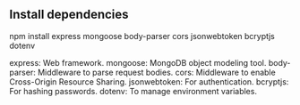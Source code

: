 ## Install dependencies

npm install express mongoose body-parser cors jsonwebtoken bcryptjs dotenv

express: Web framework.
mongoose: MongoDB object modeling tool.
body-parser: Middleware to parse request bodies.
cors: Middleware to enable Cross-Origin Resource Sharing.
jsonwebtoken: For authentication.
bcryptjs: For hashing passwords.
dotenv: To manage environment variables.